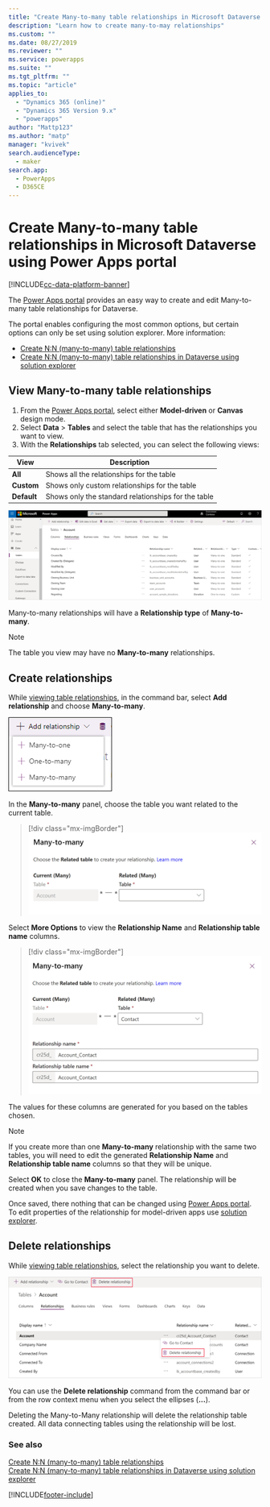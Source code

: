 ```yaml
---
title: "Create Many-to-many table relationships in Microsoft Dataverse using Power Apps portal | MicrosoftDocs"
description: "Learn how to create many-to-may relationships"
ms.custom: ""
ms.date: 08/27/2019
ms.reviewer: ""
ms.service: powerapps
ms.suite: ""
ms.tgt_pltfrm: ""
ms.topic: "article"
applies_to: 
  - "Dynamics 365 (online)"
  - "Dynamics 365 Version 9.x"
  - "powerapps"
author: "Mattp123"
ms.author: "matp"
manager: "kvivek"
search.audienceType: 
  - maker
search.app: 
  - PowerApps
  - D365CE
---
```


# Create Many-to-many table relationships in Microsoft Dataverse using Power Apps portal

[!INCLUDE[cc-data-platform-banner](../../includes/cc-data-platform-banner.md)]

The [Power Apps portal](https://make.powerapps.com/?utm_source=padocs&utm_medium=linkinadoc&utm_campaign=referralsfromdoc) provides an easy way to create and edit Many-to-many table relationships for Dataverse.

The portal enables configuring the most common options, but certain options can only be set using solution explorer. More information: 
- [Create N:N (many-to-many) table relationships](create-edit-nn-relationships.md)
- [Create N:N (many-to-many) table relationships in Dataverse using solution explorer](create-edit-nn-relationships-solution-explorer.md)

## View Many-to-many table relationships

1. From the [Power Apps portal](https://make.powerapps.com/?utm_source=padocs&utm_medium=linkinadoc&utm_campaign=referralsfromdoc), select either **Model-driven** or **Canvas** design mode.
2. Select **Data** > **Tables** and select the table that has the relationships you want to view.
3. With the **Relationships** tab selected, you can select the following views: 

 |View|Description|
 |--|--|
 |**All**| Shows all the relationships for the table|
 |**Custom**|Shows only custom relationships for the table|
 |**Default**|Shows only the standard relationships for the table|

![Account table relationships](media/view-account-relationships-portal.png)

Many-to-many relationships will have a **Relationship type** of **Many-to-many**.

> [!NOTE]
> The table you view may have no **Many-to-many** relationships.

## Create relationships

While [viewing table relationships](#view-many-to-many-table-relationships), in the command bar, select **Add relationship** and choose **Many-to-many**.

![Select type of relationship](media/add-relationship-menu-portal.png)

In the **Many-to-many** panel, choose the table you want related to the current table.

> [!div class="mx-imgBorder"] 
> ![Many-to-many panel with account table selected](media/many-to-many-panel-1.png)

Select **More Options** to view the **Relationship Name** and **Relationship table name** columns.

> [!div class="mx-imgBorder"] 
> ![Many-to-many panel with More Options selected](media/many-to-many-panel-2.png)

The values for these columns are generated for you based on the tables chosen.

> [!NOTE]
> If you create more than one **Many-to-many** relationship with the same two tables, you will need to edit the generated **Relationship Name** and **Relationship table name** columns so that they will be unique.

Select **OK** to close the **Many-to-many** panel. The relationship will be created when you save changes to the table. 

Once saved, there nothing that can be changed using [Power Apps portal](https://make.powerapps.com/?utm_source=padocs&utm_medium=linkinadoc&utm_campaign=referralsfromdoc). To edit properties of the relationship for model-driven apps use [solution explorer](create-edit-nn-relationships-solution-explorer.md).

## Delete relationships

While [viewing table relationships](#view-many-to-many-table-relationships), select the relationship you want to delete.

![Delete table relationship](media/delete-entity-relationship-portal.png)

You can use the **Delete relationship** command from the command bar or from the row context menu when you select the ellipses (**...**).

Deleting the Many-to-Many relationship will delete the relationship table created. All data connecting tables using the relationship will be lost.

### See also

[Create N:N (many-to-many) table relationships](create-edit-nn-relationships.md)<br />
[Create N:N (many-to-many) table relationships in Dataverse using solution explorer](create-edit-nn-relationships-solution-explorer.md)


[!INCLUDE[footer-include](../../includes/footer-banner.md)]